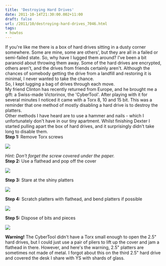 ```yaml
---
title: 'Destroying Hard Drives'
date: 2011-10-14T21:30:00.002+11:00
draft: false
url: /2011/10/destroying-hard-drives_7046.html
tags: 
- howtos
---
```


If you're like me there is a box of hard drives sitting in a dusty corner somewhere. Some are mine, some are others', but they are all in a failed or semi-failed state. So, why have I lugged them around? I've been a bit paranoid about throwing them away. Some of the hard drives are encrypted, others aren't, and the drives from friends certainly aren't. Although the chances of somebody getting the drive from a landfill and restoring it is minimal, I never wanted to take the chance.  
So, I kept lugging a bag of drives through each move.  
My friend Clinton has recently returned from Europe, and he brought me a gift: a Swiss-made Victorinox, the 'CyberTool'. After playing with it for several minutes I noticed it came with a Torx 8, 10 and 15 bit. This was a reminder that one method of mostly disabling a hard drive is to destroy the platters.  
Other methods I have heard are to use a hammer and nails - which I unfortunately don't have in our tiny apartment. Whilst finishing Dexter I started pulling apart the box of hard drives, and it surprisingly didn't take long to disable them.  
**Step 1:** Remove Torx screws  

  
[![](https://blogger.googleusercontent.com/img/b/R29vZ2xl/AVvXsEjhokbuYUa7JT8XbrfA5vuGKjO6pQYrgLdiawZ5Eh5OyfQRjmQhpmUIi3_tDHxOrddforwq3gUXMqlDRu0SXknw6N5YlcPZLV-OIhLwihNfLY9Ycfr1VVUeVR0NW-TwW529hECpY22S7aF1/s400/IMG_20111014_185852.jpg)](https://picasaweb.google.com/lh/photo/O-GmE3eHG9U-OXc9ofhHUQ?feat=embedwebsite)  
  

  
  
_Hint: Don't forget the screw covered under the paper._  
**Step 2:** Use a flathead and pop off the cover  

  
  
[![](https://blogger.googleusercontent.com/img/b/R29vZ2xl/AVvXsEhZ4_UT3RI6qGVg9m9FVYwY8dB3fo1qkzb1J1Qg5KYQF-iRms69p7VGFveWqiPIfQUcE3xqFVFTmf6xyDKpPZll34hp3OqdIkGd-5gZZxktCQUqm9YyhIgCa0uIUcTO8BUt8YRaUYiQEzmg/s400/IMG_20111014_185947.jpg)](https://picasaweb.google.com/lh/photo/UCY5r3qEBeaG-mcWOmIYnQ?feat=embedwebsite)  
  

  
  
**Step 3:** Stare at the shiny platters  

  
[![](https://blogger.googleusercontent.com/img/b/R29vZ2xl/AVvXsEghjNb9VTfqmTLc84ZVOCFmv5qXFvAk6cz6Ei5htC4mLy5OCS20DWYBpg60YjXYbBg5NJSysM6W2OxwV7t3KoPw8nlEYphCNSCNrkC2DaeCeTWvhYRPG2rl574JO7edsvrdFSTcm9TDjtae/s400/IMG_20111014_190003.jpg)](https://picasaweb.google.com/lh/photo/cab-oE-cD1Hmeel3o90pfA?feat=embedwebsite)  
  

  
  
**Step 4:** Scratch platters with flathead, and bend platters if possible  

  
  
[![](https://blogger.googleusercontent.com/img/b/R29vZ2xl/AVvXsEibfpUo1aD4D_lhwKNJ6qNE3GXnpINN_YE7OY64sY22gSXvJavK_Nw6ZUOh_vpwKBEosV-S7BQw0lwckvQ5ziDnN2dXeE7_yuwYEUpu3PJYPiJYXrGHl2Y1tPozvjVc7_3h_3VmyuMeQU8H/s400/IMG_20111014_190303.jpg)](https://picasaweb.google.com/lh/photo/tlrCm21ZQ1Mi26iXw6Gztw?feat=embedwebsite)  
  

  
  
**Step 5:** Dispose of bits and pieces  

  
  
[![](https://blogger.googleusercontent.com/img/b/R29vZ2xl/AVvXsEgXzJNr7AWUFmKANBfziWE9tnQjF9jJIJWLthyphenhyphenY_vMAnQ5bz647GTjtW4p7yMGMw1hZvknO9V6pf6QQ-eMUtfILS9qVNcuzTwoqE1XD8wxpYUmyjBt_3vOjqZpcj1KMZ-kf1JGV7QrASHiS/s400/IMG_20111014_192607.jpg)](https://picasaweb.google.com/lh/photo/gObs85TTYvn_1ys6X3Ov4Q?feat=embedwebsite)  
  

  
  
**Warning!** The CyberTool didn't have a Torx small enough to open the 2.5" hard drives, but I could just use a pair of pliers to lift up the cover and jam a flathead in there. However, and here's the warning, 2.5" platters are sometimes not made of metal. I forgot about this on the third 2.5" hard drive and covered the desk I share with YS with shards of glass.